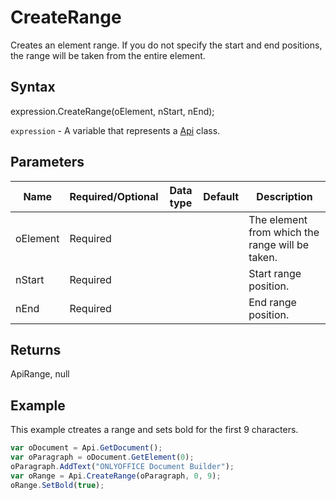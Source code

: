 # CreateRange

Creates an element range.
If you do not specify the start and end positions, the range will be taken from the entire element.

## Syntax

expression.CreateRange(oElement, nStart, nEnd);

`expression` - A variable that represents a [Api](../Api.md) class.

## Parameters

| **Name** | **Required/Optional** | **Data type** | **Default** | **Description** |
| ------------- | ------------- | ------------- | ------------- | ------------- |
| oElement | Required |  |  | The element from which the range will be taken. |
| nStart | Required |  |  | Start range position. |
| nEnd | Required |  |  | End range position. |

## Returns

ApiRange, null

## Example

This example ctreates a range and sets bold for the first 9 characters.

```javascript
var oDocument = Api.GetDocument();
var oParagraph = oDocument.GetElement(0);
oParagraph.AddText("ONLYOFFICE Document Builder");
var oRange = Api.CreateRange(oParagraph, 0, 9);
oRange.SetBold(true);
```

